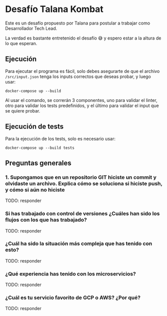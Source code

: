 # Desafío Talana Kombat

Este es un desafío propuesto por Talana para postular a trabajar como Desarrollador Tech Lead.

La verdad es bastante entretenido el desafío 😅 y espero estar a la altura de lo que esperan.

## Ejecución

Para ejecutar el programa es fácil, solo debes asegurarte de que el archivo `/src/input.json` tenga los inputs correctos que deseas probar, y luego usar:

`docker-compose up --build`

Al usar el comando, se correrán 3 componentes, uno para validar el linter, otro para validar los tests predefinidos, y el último para validar el input que se quiere probar.

## Ejecución de tests

Para la ejecución de los tests, solo es necesario usar:

`docker-compose up --build tests`

## Preguntas generales

### 1. Supongamos que en un repositorio GIT hiciste un commit y olvidaste un archivo. Explica cómo se soluciona si hiciste push, y cómo si aún no hiciste

TODO: responder

### Si has trabajado con control de versiones ¿Cuáles han sido los flujos con los que has trabajado?

TODO: responder

### ¿Cuál ha sido la situación más compleja que has tenido con esto?

TODO: responder

### ¿Qué experiencia has tenido con los microservicios?

TODO: responder

### ¿Cuál es tu servicio favorito de GCP o AWS? ¿Por qué?

TODO: responder
